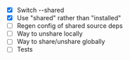 - [x] Switch --shared
- [x] Use "shared" rather than "installed"
- [ ] Regen config of shared source deps
- [ ] Way to unshare locally
- [ ] Way to share/unshare globally
- [ ] Tests